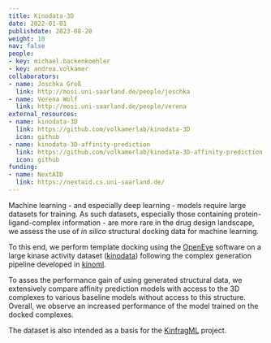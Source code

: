 ```yaml
---
title: Kinodata-3D
date: 2022-01-01
publishdate: 2023-08-20
weight: 10
nav: false
people:
- key: michael.backenkoehler
- key: andrea.volkamer
collaborators:
- name: Joschka Groß
  link: http://mosi.uni-saarland.de/people/joschka
- name: Verena Wolf
  link: http://mosi.uni-saarland.de/people/verena
external_resources:
- name: kinodata-3D
  link: https://github.com/volkamerlab/kinodata-3D
  icon: github
- name: kinodata-3D-affinity-prediction
  link: https://github.com/volkamerlab/kinodata-3D-affinity-prediction
  icon: github
funding:
- name: NextAID
  link: https://nextaid.cs.uni-saarland.de/
---
```


Machine learning - and especially deep learning - models require large datasets for training. As such datasets, especially those containing protein-ligand-complex information - are more rare in the drug design landscape, we assess the use of _in silico_ structural docking data for machine learning.

To this end, we perform template docking using the [OpenEye](https://www.eyesopen.com) software on a large kinase activity dataset ([kinodata](https://github.com/openkinome/kinodata)) following the complex generation pipeline developed in [kinoml](/projects/kinoml).

<!--more-->

To asses the performance gain of using generated structural data, we extensively compare affinity prediction models with access to the 3D complexes to various baseline models without access to this structure. Overall, we observe an increased performance of the model trained on the docked complexes.

The dataset is also intended as a basis for the [KinfragML](/projects/kinfrag-ml) project.
